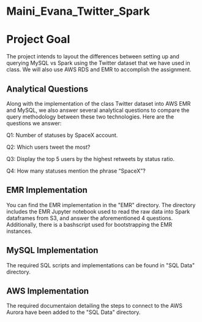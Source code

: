 # Maini_Evana_Twitter_Spark
# Project Goal

The project intends to layout the differences between setting up and querying MySQL vs Spark using the Twitter dataset that we have used in class. We will also use AWS RDS and EMR to accomplish the assignment. 

## Analytical Questions

Along with the implementation of the class Twitter dataset into AWS EMR and MySQL, we also answer several analytical questions to compare the query methodology between these two technologies. Here are the questions we answer: 

Q1: Number of statuses by SpaceX account.

Q2: Which users tweet the most? 

Q3: Display the top 5 users by the highest retweets by status ratio.

Q4: How many statuses mention the phrase “SpaceX”?

## EMR Implementation

You can find the EMR implementation in the "EMR" directory. The directory includes the EMR Jupyter notebook used to read the raw data into Spark dataframes from S3, and answer the aforementioned 4 questions. Additionally, there is a bashscript used for bootstrapping the EMR instances. 

## MySQL Implementation

The required SQL scripts and implementations can be found in "SQL Data" directory.

## AWS Implementation

The required documentaion detailing the steps to connect to the AWS Aurora have been added to the "SQL Data" directory.

